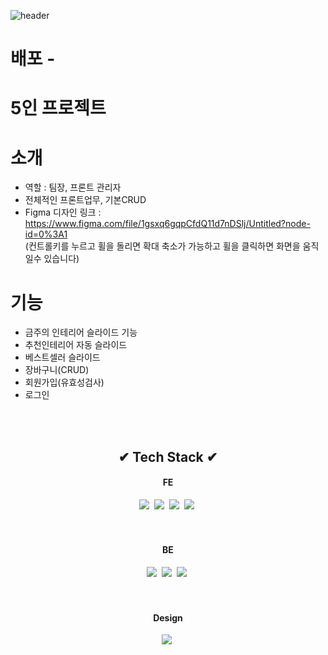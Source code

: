 ![header](https://capsule-render.vercel.app/api?type=wave&color=gradient&height=200&section=header&text=Pill-Yo%20<br>통합건강관리&fontAlign=50&fontAlignY=70&fontSize=90&fontColor=white)

# 배포 -  

# 5인 프로젝트
# 소개
- 역할 : 팀장, 프론트 관리자
- 전체적인 프론트업무, 기본CRUD
- Figma 디자인 링크 : https://www.figma.com/file/1gsxq6gqpCfdQ11d7nDSlj/Untitled?node-id=0%3A1<br>
  (컨트롤키를 누르고 휠을 돌리면 확대 축소가 가능하고 휠을 클릭하면 화면을 움직일수 있습니다)
# 기능
- 금주의 인테리어 슬라이드 기능
- 추천인테리어 자동 슬라이드
- 베스트셀러 슬라이드
- 장바구니(CRUD)
- 회원가입(유효성검사)
- 로그인



<br><br>
<h2 align="center">✔ Tech Stack ✔</h2>
<h4 align="center">FE</h4>
<p align="center">
  <img src="https://img.shields.io/badge/HTML5-E34F26?style=flat-square&logo=html5&logoColor=white"/></a>&nbsp 
  <img src="https://img.shields.io/badge/CSS3-1572B6?style=flat-square&logo=css3&logoColor=white"/></a>&nbsp 
  <img src="https://img.shields.io/badge/Javascript-ffb13b?style=flat-square&logo=javascript&logoColor=white"/></a>&nbsp 
  <img src="https://img.shields.io/badge/jQuery-0769AD?style=flat-square&logo=jqueryt&logoColor=white"/></a>&nbsp 
<br><br>
<br>
<h4 align="center">BE</h4>
<p align="center">
  <img src="https://img.shields.io/badge/Spring Boot-6DB33F?style=flat-square&logo=springboot&logoColor=white"/></a>&nbsp 
  <img src="https://img.shields.io/badge/Apache Tomcat-F8DC75?style=flat-square&logo=apachetomcat3&logoColor=white"/></a>&nbsp 
  <img src="https://img.shields.io/badge/MySQL-4479A1?style=flat-square&logo=mysqlt&logoColor=white"/></a>&nbsp 
<br><br>
<br>
<h4 align="center">Design</h4>
<p align="center">
  <img src="https://img.shields.io/badge/Figma-F24E1E?style=flat-square&logo=figma&logoColor=white"/></a>&nbsp 
  
  
 

